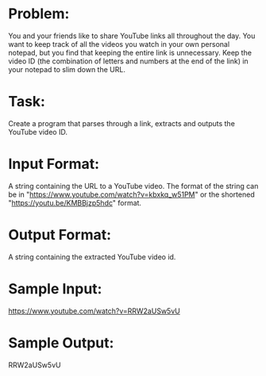 # Problem:
You and your friends like to share YouTube links all throughout the day. You want to keep track of all the videos you watch in your own personal notepad, but you find that keeping the entire link is unnecessary.
Keep the video ID (the combination of letters and numbers at the end of the link) in your notepad to slim down the URL.

# Task:
Create a program that parses through a link, extracts and outputs the YouTube video ID.

# Input Format:
A string containing the URL to a YouTube video. The format of the string can be in "https://www.youtube.com/watch?v=kbxkq_w51PM" or the shortened "https://youtu.be/KMBBjzp5hdc" format.

# Output Format:
A string containing the extracted YouTube video id.

# Sample Input:
https://www.youtube.com/watch?v=RRW2aUSw5vU

# Sample Output:
RRW2aUSw5vU